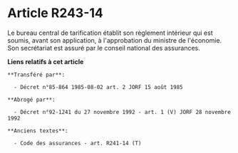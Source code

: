 # Article R243-14

Le bureau central de tarification établit son règlement intérieur qui est soumis, avant son application, à l'approbation du
ministre de l'économie. Son secrétariat est assuré par le conseil national des assurances.

**Liens relatifs à cet article**

	**Transféré par**:

	  - Décret n°85-864 1985-08-02 art. 2 JORF 15 août 1985

	**Abrogé par**:

	  - Décret n°92-1241 du 27 novembre 1992 - art. 1 (V) JORF 28 novembre 1992

	**Anciens textes**:

	  - Code des assurances - art. R241-14 (T)
